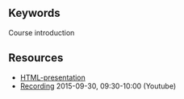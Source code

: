 ## Keywords
Course introduction

## Resources
- [HTML-presentation](https://rawgit.com/1dv525/syllabus/master/lectures/intro/index.html#/)
- [Recording](#) 2015-09-30, 09:30-10:00 (Youtube)
